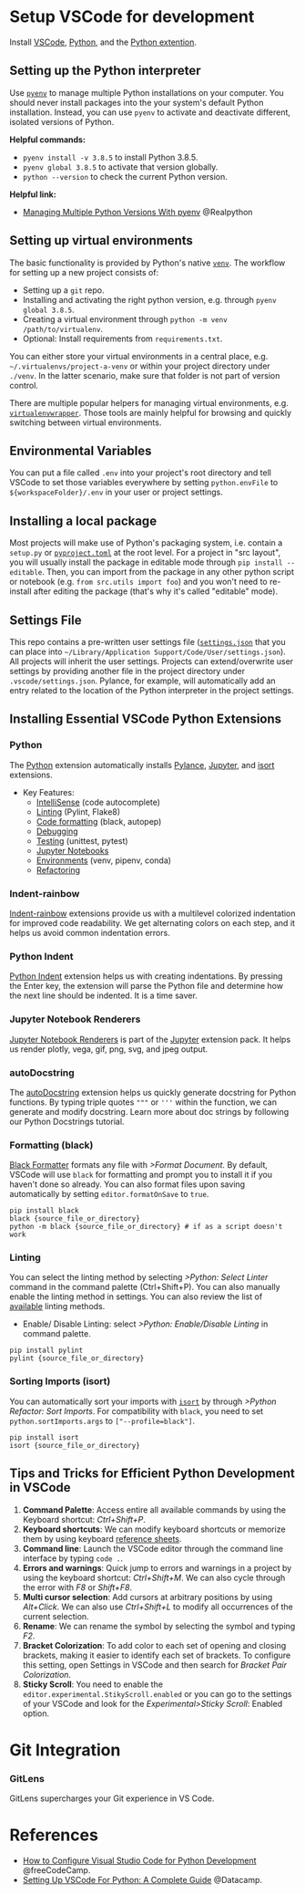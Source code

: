 # Setup VSCode for development

Install [VSCode](https://code.visualstudio.com/download), [Python](https://www.python.org/downloads/), and the [Python extention](https://marketplace.visualstudio.com/items?itemName=ms-python.python).

## Setting up the Python interpreter

Use [`pyenv`](https://github.com/pyenv/pyenv) to manage multiple Python installations on your computer. You should never install packages into the your system's default Python installation. Instead, you can use `pyenv` to activate and deactivate different, isolated versions of Python.

**Helpful commands:**

-   `pyenv install -v 3.8.5` to install Python 3.8.5.
-   `pyenv global 3.8.5` to activate that version globally.
-   `python --version` to check the current Python version.

**Helpful link:**

-   [Managing Multiple Python Versions With pyenv](https://realpython.com/intro-to-pyenv/) @Realpython

## Setting up virtual environments

The basic functionality is provided by Python's native [`venv`](https://docs.python.org/3/tutorial/venv.html). The workflow for setting up a new project consists of:

-   Setting up a `git` repo.
-   Installing and activating the right python version, e.g. through `pyenv global 3.8.5`.
-   Creating a virtual environment through `python -m venv /path/to/virtualenv`.
-   Optional: Install requirements from `requirements.txt`.

You can either store your virtual environments in a central place, e.g. `~/.virtualenvs/project-a-venv` or within your project directory under `./venv`. In the latter scenario, make sure that folder is not part of version control.

There are multiple popular helpers for managing virtual environments, e.g. [`virtualenvwrapper`](https://virtualenvwrapper.readthedocs.io). Those tools are mainly helpful for browsing and quickly switching between virtual environments.

## Environmental Variables

You can put a file called `.env` into your project's root directory and tell VSCode to set those variables everywhere by setting `python.envFile` to `${workspaceFolder}/.env` in your user or project settings.

## Installing a local package

Most projects will make use of Python's packaging system, i.e. contain a `setup.py` or [`pyproject.toml`](https://setuptools.readthedocs.io/en/latest/userguide/quickstart.html) at the root level. For a project in "src layout", you will usually install the package in editable mode through `pip install --editable`. Then, you can import from the package in any other python script or notebook (e.g. `from src.utils import foo`) and you won't need to re-install after editing the package (that's why it's called "editable" mode).

## Settings File

This repo contains a pre-written user settings file ([`settings.json`](settings.json) that you can place into `~/Library/Application Support/Code/User/settings.json`). All projects will inherit the user settings. Projects can extend/overwrite user settings by providing another file in the project directory under `.vscode/settings.json`. Pylance, for example, will automatically add an entry related to the location of the Python interpreter in the project settings.

## Installing Essential VSCode Python Extensions

### Python

The [Python](https://marketplace.visualstudio.com/items?itemName=ms-python.python) extension automatically installs [Pylance](https://marketplace.visualstudio.com/items?itemName=ms-python.vscode-pylance), [Jupyter](https://marketplace.visualstudio.com/items?itemName=ms-toolsai.jupyter), and [isort](https://marketplace.visualstudio.com/items?itemName=ms-python.isort) extensions.

-   Key Features:
    -   [IntelliSense](https://code.visualstudio.com/docs/python/editing#_autocomplete-and-intellisense) (code autocomplete)
    -   [Linting](https://code.visualstudio.com/docs/python/linting) (Pylint, Flake8)
    -   [Code formatting](https://code.visualstudio.com/docs/python/editing#_formatting) (black, autopep)
    -   [Debugging](https://code.visualstudio.com/docs/python/debugging)
    -   [Testing](https://code.visualstudio.com/docs/python/testing) (unittest, pytest)
    -   [Jupyter Notebooks](https://code.visualstudio.com/docs/datascience/jupyter-notebooks)
    -   [Environments](https://code.visualstudio.com/docs/python/environments) (venv, pipenv, conda)
    -   [Refactoring](https://code.visualstudio.com/docs/python/editing#_refactoring)

### Indent-rainbow

[Indent-rainbow](https://marketplace.visualstudio.com/items?itemName=oderwat.indent-rainbow) extensions provide us with a multilevel colorized indentation for improved code readability. We get alternating colors on each step, and it helps us avoid common indentation errors.

### Python Indent

[Python Indent](https://marketplace.visualstudio.com/items?itemName=KevinRose.vsc-python-indent) extension helps us with creating indentations. By pressing the Enter key, the extension will parse the Python file and determine how the next line should be indented. It is a time saver.

### Jupyter Notebook Renderers

[Jupyter Notebook Renderers](https://marketplace.visualstudio.com/items?itemName=ms-toolsai.jupyter-renderers) is part of the [Jupyter](https://marketplace.visualstudio.com/items?itemName=ms-toolsai.jupyter) extension pack. It helps us render plotly, vega, gif, png, svg, and jpeg output.

### autoDocstring

The [autoDocstring](https://marketplace.visualstudio.com/items?itemName=njpwerner.autodocstring) extension helps us quickly generate docstring for Python functions. By typing triple quotes `"""` or `'''` within the function, we can generate and modify docstring. Learn more about doc strings by following our Python Docstrings tutorial.

### Formatting (black)

[Black Formatter](https://marketplace.visualstudio.com/items?itemName=ms-python.black-formatter) formats any file with _>Format Document._ By default, VSCode will use `black` for formatting and prompt you to install it if you haven't done so already. You can also format files upon saving automatically by setting `editor.formatOnSave` to `true`.

```shell
pip install black
black {source_file_or_directory}
python -m black {source_file_or_directory} # if as a script doesn't work
```

### Linting

You can select the linting method by selecting _>Python: Select Linter_ command in the command palette (Ctrl+Shift+P). You can also manually enable the linting method in settings. You can also review the list of [available](https://code.visualstudio.com/docs/python/linting#_specific-linters) linting methods.

-   Enable/ Disable Linting: select _>Python: Enable/Disable Linting_ in command palette.

```shell
pip install pylint
pylint {source_file_or_directory}
```

### Sorting Imports (isort)

You can automatically sort your imports with [`isort`](https://marketplace.visualstudio.com/items?itemName=ms-python.isort) by through _>Python Refactor: Sort Imports_. For compatibility with `black`, you need to set `python.sortImports.args` to `["--profile=black"]`.

```shell
pip install isort
isort {source_file_or_directory}
```

## Tips and Tricks for Efficient Python Development in VSCode

1. **Command Palette**: Access entire all available commands by using the Keyboard shortcut: _Ctrl+Shift+P_.
2. **Keyboard shortcuts**: We can modify keyboard shortcuts or memorize them by using keyboard [reference sheets](https://code.visualstudio.com/shortcuts/keyboard-shortcuts-windows.pdf).
3. **Command line**: Launch the VSCode editor through the command line interface by typing `code .`. 
4. **Errors and warnings**: Quick jump to errors and warnings in a project by using the keyboard shortcut: _Ctrl+Shift+M_. We can also cycle through the error with _F8_ or _Shift+F8_.
5. **Multi cursor selection**: Add cursors at arbitrary positions by using _Alt+Click_. We can also use _Ctrl+Shift+L_ to modify all occurrences of the current selection.
6. **Rename**: We can rename the symbol by selecting the symbol and typing _F2_.
7. **Bracket Colorization**: To add color to each set of opening and closing brackets, making it easier to identify each set of brackets. To configure this setting, open Settings in VSCode and then search for _Bracket Pair Colorization_.
8. **Sticky Scroll**: You need to enable the `editor.experimental.StikyScroll.enabled` or you can go to the settings of your VSCode and look for the _Experimental>Sticky Scroll_: Enabled option.

# Git Integration

### GitLens

GitLens supercharges your Git experience in VS Code.

# References

-   [How to Configure Visual Studio Code for Python Development](https://www.freecodecamp.org/news/how-to-configure-visual-studio-code-for-python-development/) @freeCodeCamp.
-   [Setting Up VSCode For Python: A Complete Guide](https://www.datacamp.com/tutorial/setting-up-vscode-python) @Datacamp.
